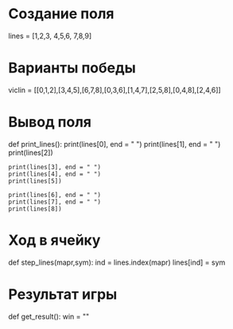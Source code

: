 # Создание поля

lines = [1,2,3,
         4,5,6,
         7,8,9]

# Варианты победы

viclin = [[0,1,2],[3,4,5],[6,7,8],[0,3,6],[1,4,7],[2,5,8],[0,4,8],[2,4,6]]

# Вывод поля

def print_lines():
    print(lines[0], end = " ")
    print(lines[1], end = " ")
    print(lines[2])

    print(lines[3], end = " ")
    print(lines[4], end = " ")
    print(lines[5])

    print(lines[6], end = " ")
    print(lines[7], end = " ")
    print(lines[8])

# Ход в ячейку

def step_lines(mapr,sym):
    ind = lines.index(mapr)
    lines[ind] = sym
    
# Результат игры

def get_result():
    win = ""

